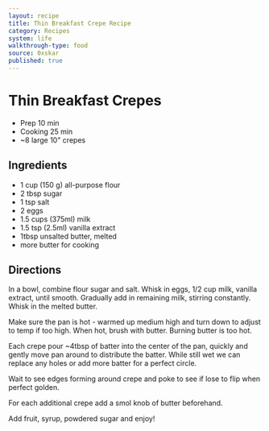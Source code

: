 ```yaml
---
layout: recipe
title: Thin Breakfast Crepe Recipe
category: Recipes
system: life
walkthrough-type: food
source: 0xskar
published: true
---
```


# Thin Breakfast Crepes

- Prep 10 min
- Cooking 25 min
- ~8 large 10" crepes

##  Ingredients

- 1 cup (150 g) all-purpose flour
- 2 tbsp sugar
- 1 tsp salt
- 2 eggs
- 1.5 cups (375ml) milk
- 1.5 tsp (2.5ml) vanilla extract
- 1tbsp unsalted butter, melted
- more butter for cooking

##  Directions

In a bowl, combine flour sugar and salt. Whisk in eggs, 1/2 cup milk, vanilla extract, until smooth. Gradually add in remaining milk, stirring constantly. Whisk in the melted butter.

Make sure the pan is hot - warmed up medium high and turn down to adjust to temp if too high. When hot, brush with butter. Burning butter is too hot.

Each crepe pour ~4tbsp of batter into the center of the pan, quickly and gently move pan around to distribute the batter. While still wet we can replace any holes or add more batter for a perfect circle. 

Wait to see edges forming around crepe and poke to see if lose to flip when perfect golden.

For each additional crepe add a smol knob of butter beforehand.

Add fruit, syrup, powdered sugar and enjoy!